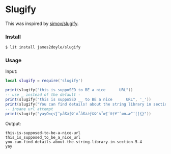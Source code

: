 Slugify
=======

This was inspired by [simov/slugify](https://github.com/simov/slugify).

### Install

```sh
$ lit install james2doyle/slugify
```

### Usage

Input:

```lua
local slugify = require('slugify')

print(slugify("this is suppoSED to BE a nice      URL"))
-- use _ instead of the default -
print(slugify("this is suppoSED __ to BE a nice      URL", '_'))
print(slugify("You can find details! about the string library in section 5.4"))
-- insane url attempt
print(slugify("yayΩ≈ç√∫˜µåß∂ƒ©˙∆˚åß∂∂ƒ©©˙∆˚œ∑´®†¥¨ˆøπ…æ“‘[]{}"))
```

Output:

```
this-is-supposed-to-be-a-nice-url
this_is_supposed_to_be_a_nice_url
you-can-find-details-about-the-string-library-in-section-5-4
yay
```
